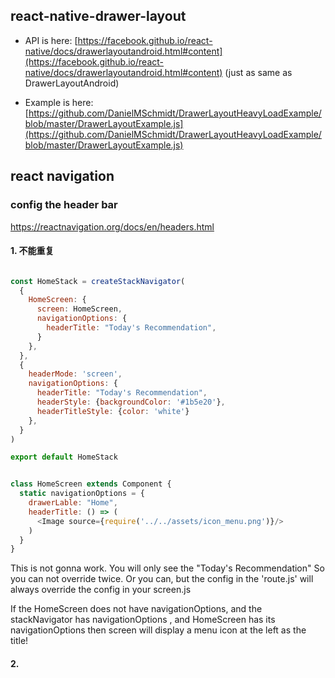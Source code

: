 ## react-native-drawer-layout

* API is here: [https://facebook.github.io/react-native/docs/drawerlayoutandroid.html#content](https://facebook.github.io/react-native/docs/drawerlayoutandroid.html#content) (just as same as DrawerLayoutAndroid)

* Example is here: [https://github.com/DanielMSchmidt/DrawerLayoutHeavyLoadExample/blob/master/DrawerLayoutExample.js](https://github.com/DanielMSchmidt/DrawerLayoutHeavyLoadExample/blob/master/DrawerLayoutExample.js)


## react navigation

### config the header bar
https://reactnavigation.org/docs/en/headers.html


#### 1. 不能重复

```javascript

const HomeStack = createStackNavigator(
  {
    HomeScreen: {
      screen: HomeScreen,
      navigationOptions: {
        headerTitle: "Today's Recommendation",
      }
    },
  },
  {
    headerMode: 'screen',
    navigationOptions: {
      headerTitle: "Today's Recommendation",
      headerStyle: {backgroundColor: '#1b5e20'},
      headerTitleStyle: {color: 'white'}
    },
  }
)

export default HomeStack
```


```javascript

class HomeScreen extends Component {
  static navigationOptions = {
    drawerLable: "Home",
    headerTitle: () => (
      <Image source={require('../../assets/icon_menu.png')}/>
    )
  }
}
```

This is not gonna work. You will only see the "Today's Recommendation"
So you can not override twice. 
Or you can, but the config in the 'route.js' will always override the config in your screen.js


If the HomeScreen does not have navigationOptions, and the stackNavigator has navigationOptions
, and HomeScreen has its navigationOptions
then screen will display a menu icon at the left as the title!

#### 2. 